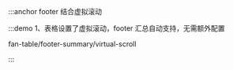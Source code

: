 :::anchor footer 结合虚拟滚动

:::demo 1、表格设置了虚拟滚动，footer 汇总自动支持，无需额外配置

fan-table/footer-summary/virtual-scroll

:::
